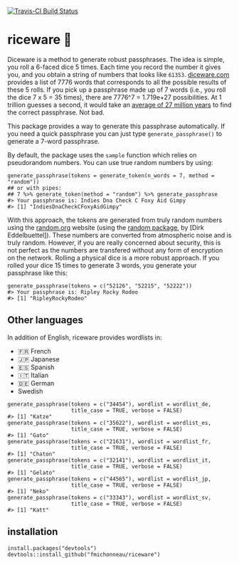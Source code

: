 <!-- README.md is generated from README.Rmd. Please edit that file -->



[![Travis-CI Build Status](https://travis-ci.org/fmichonneau/riceware.png?branch=master)](https://travis-ci.org/fmichonneau/riceware)

riceware :rice:
===============

Diceware is a method to generate robust passphrases. The idea is simple, you roll a 6-faced dice 5 times. Each time you record the number it gives you, and you obtain a string of numbers that looks like `61353`. [diceware.com](http://diceware.com) provides a list of 7776 words that corresponds to all the possible results of these 5 rolls. If you pick up a passphrase made up of 7 words (i.e., you roll the dice 7 x 5 = 35 times), there are 7776\^7 = 1.719e+27 possibilities. At 1 trillion guesses a second, it would take an [average of 27 million years](https://firstlook.org/theintercept/2015/03/26/passphrases-can-memorize-attackers-cant-guess/) to find the correct passphrase. Not bad.

This package provides a way to generate this passphrase automatically. If you need a quick passphrase you can just type `generate_passphrase()` to generate a 7-word passphrase.

By default, the package uses the `sample` function which relies on pseudorandom numbers. You can use true random numbers by using:

``` {.r}
generate_passphrase(tokens = generate_token(n_words = 7, method = "random"))
## or with pipes:
## 7 %>% generate_token(method = "random") %>% generate_passphrase
#> Your passphrase is: Indies Dna Check C Foxy Aid Gimpy
#> [1] "IndiesDnaCheckCFoxyAidGimpy"
```

With this approach, the tokens are generated from truly random numbers using the [random.org](http://www.random.org) website (using the [random package](http://cran.r-project.org/package=random), by [Dirk Eddelbuettel]). These numbers are converted from atmospheric noise and is truly random. However, if you are really concerned about security, this is not perfect as the numbers are transfered without any form of encryption on the network. Rolling a physical dice is a more robust approach. If you rolled your dice 15 times to generate 3 words, you generate your passphrase like this:

``` {.r}
generate_passphrase(tokens = c("52126", "52215", "52222"))
#> Your passphrase is: Ripley Rocky Rodeo
#> [1] "RipleyRockyRodeo"
```

Other languages
---------------

In addition of English, riceware provides wordlists in:

-   :fr: French
-   :jp: Japanese
-   :es: Spanish
-   :it: Italian
-   :de: German
-   Swedish

``` {.r}
generate_passphrase(tokens = c("34454"), wordlist = wordlist_de,
                    title_case = TRUE, verbose = FALSE)
#> [1] "Katze"
generate_passphrase(tokens = c("35622"), wordlist = wordlist_es,
                    title_case = TRUE, verbose = FALSE)
#> [1] "Gato"
generate_passphrase(tokens = c("21631"), wordlist = wordlist_fr,
                    title_case = TRUE, verbose = FALSE)
#> [1] "Chaton"
generate_passphrase(tokens = c("32141"), wordlist = wordlist_it,
                    title_case = TRUE, verbose = FALSE)
#> [1] "Gelato"
generate_passphrase(tokens = c("44565"), wordlist = wordlist_jp,
                    title_case = TRUE, verbose = FALSE)
#> [1] "Neko"
generate_passphrase(tokens = c("33343"), wordlist = wordlist_sv,
                    title_case = TRUE, verbose = FALSE)
#> [1] "Katt"
```

installation
------------

``` {.r}
install.packages("devtools")
devtools::install_github("fmichonneau/riceware")
```
